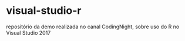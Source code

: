 # visual-studio-r
repositório da demo realizada no canal CodingNight, sobre uso do R no Visual Studio 2017
